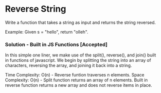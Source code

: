 # Reverse String

Write a function that takes a string as input and returns the string reversed.

Example:
Given s = "hello", return "olleh".

### Solution - Built in JS Functions [Accepted]
In this simple one liner, we make use of the split(), reverse(), and join() built in functions of javascript. We begin by splitting the string into an array of characters, reversing the array, and joining it back into a string.

Time Complexity: O(n) - Reverse funtion traverses n elements.
Space Complexity: O(n) - Split function returns an array of n elements. Built in reverse function returns a new array and does not reverse items in place.
